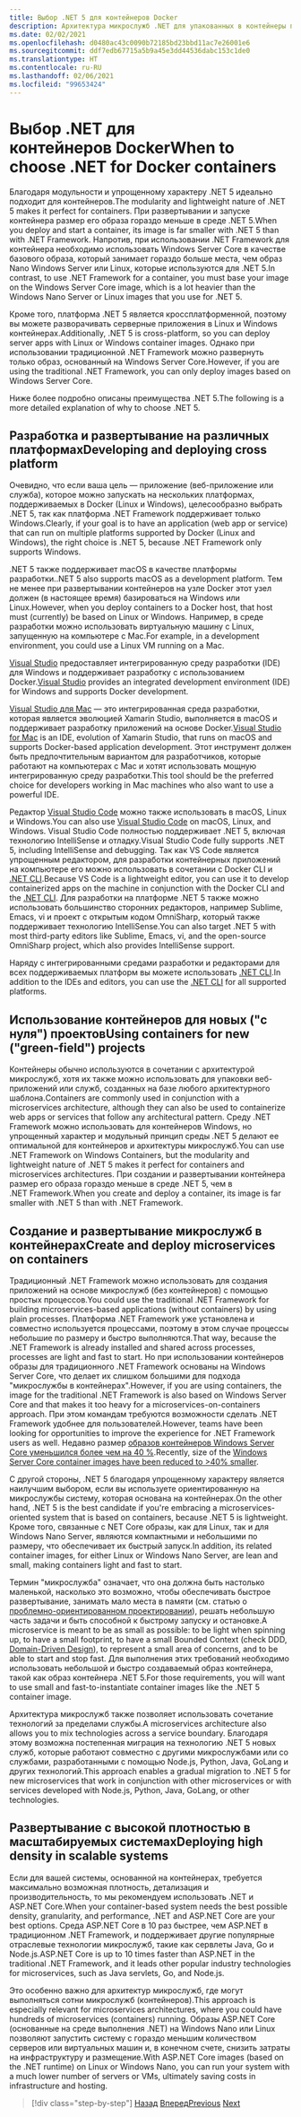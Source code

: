 ```yaml
---
title: Выбор .NET 5 для контейнеров Docker
description: Архитектура микрослужб .NET для упакованных в контейнеры приложений .NET | Выбор .NET для контейнеров Docker
ms.date: 02/02/2021
ms.openlocfilehash: d0480ac43c0090b72185bd23bbd11ac7e26001e6
ms.sourcegitcommit: ddf7edb67715a5b9a45e3dd44536dabc153c1de0
ms.translationtype: HT
ms.contentlocale: ru-RU
ms.lasthandoff: 02/06/2021
ms.locfileid: "99653424"
---
```

# <a name="when-to-choose-net-for-docker-containers"></a><span data-ttu-id="3e3bf-103">Выбор .NET для контейнеров Docker</span><span class="sxs-lookup"><span data-stu-id="3e3bf-103">When to choose .NET for Docker containers</span></span>

<span data-ttu-id="3e3bf-104">Благодаря модульности и упрощенному характеру .NET 5 идеально подходит для контейнеров.</span><span class="sxs-lookup"><span data-stu-id="3e3bf-104">The modularity and lightweight nature of .NET 5 makes it perfect for containers.</span></span> <span data-ttu-id="3e3bf-105">При развертывании и запуске контейнера размер его образа гораздо меньше в среде .NET 5.</span><span class="sxs-lookup"><span data-stu-id="3e3bf-105">When you deploy and start a container, its image is far smaller with .NET 5 than with .NET Framework.</span></span> <span data-ttu-id="3e3bf-106">Напротив, при использовании .NET Framework для контейнера необходимо использовать Windows Server Core в качестве базового образа, который занимает гораздо больше места, чем образ Nano Windows Server или Linux, которые используются для .NET 5.</span><span class="sxs-lookup"><span data-stu-id="3e3bf-106">In contrast, to use .NET Framework for a container, you must base your image on the Windows Server Core image, which is a lot heavier than the Windows Nano Server or Linux images that you use for .NET 5.</span></span>

<span data-ttu-id="3e3bf-107">Кроме того, платформа .NET 5 является кроссплатформенной, поэтому вы можете разворачивать серверные приложения в Linux и Windows контейнерах.</span><span class="sxs-lookup"><span data-stu-id="3e3bf-107">Additionally, .NET 5 is cross-platform, so you can deploy server apps with Linux or Windows container images.</span></span> <span data-ttu-id="3e3bf-108">Однако при использовании традиционной .NET Framework можно развернуть только образ, основанный на Windows Server Core.</span><span class="sxs-lookup"><span data-stu-id="3e3bf-108">However, if you are using the traditional .NET Framework, you can only deploy images based on Windows Server Core.</span></span>

<span data-ttu-id="3e3bf-109">Ниже более подробно описаны преимущества .NET 5.</span><span class="sxs-lookup"><span data-stu-id="3e3bf-109">The following is a more detailed explanation of why to choose .NET 5.</span></span>

## <a name="developing-and-deploying-cross-platform"></a><span data-ttu-id="3e3bf-110">Разработка и развертывание на различных платформах</span><span class="sxs-lookup"><span data-stu-id="3e3bf-110">Developing and deploying cross platform</span></span>

<span data-ttu-id="3e3bf-111">Очевидно, что если ваша цель — приложение (веб-приложение или служба), которое можно запускать на нескольких платформах, поддерживаемых в Docker (Linux и Windows), целесообразно выбрать .NET 5, так как платформа .NET Framework поддерживает только Windows.</span><span class="sxs-lookup"><span data-stu-id="3e3bf-111">Clearly, if your goal is to have an application (web app or service) that can run on multiple platforms supported by Docker (Linux and Windows), the right choice is .NET 5, because .NET Framework only supports Windows.</span></span>

<span data-ttu-id="3e3bf-112">.NET 5 также поддерживает macOS в качестве платформы разработки.</span><span class="sxs-lookup"><span data-stu-id="3e3bf-112">.NET 5 also supports macOS as a development platform.</span></span> <span data-ttu-id="3e3bf-113">Тем не менее при развертывании контейнеров на узле Docker этот узел должен (в настоящее время) базироваться на Windows или Linux.</span><span class="sxs-lookup"><span data-stu-id="3e3bf-113">However, when you deploy containers to a Docker host, that host must (currently) be based on Linux or Windows.</span></span> <span data-ttu-id="3e3bf-114">Например, в среде разработки можно использовать виртуальную машину с Linux, запущенную на компьютере с Mac.</span><span class="sxs-lookup"><span data-stu-id="3e3bf-114">For example, in a development environment, you could use a Linux VM running on a Mac.</span></span>

<span data-ttu-id="3e3bf-115">[Visual Studio](https://www.visualstudio.com/vs/) предоставляет интегрированную среду разработки (IDE) для Windows и поддерживает разработку с использованием Docker.</span><span class="sxs-lookup"><span data-stu-id="3e3bf-115">[Visual Studio](https://www.visualstudio.com/vs/) provides an integrated development environment (IDE) for Windows and supports Docker development.</span></span>

<span data-ttu-id="3e3bf-116">[Visual Studio для Mac](https://www.visualstudio.com/vs/visual-studio-mac/) — это интегрированная среда разработки, которая является эволюцией Xamarin Studio, выполняется в macOS и поддерживает разработку приложений на основе Docker.</span><span class="sxs-lookup"><span data-stu-id="3e3bf-116">[Visual Studio for Mac](https://www.visualstudio.com/vs/visual-studio-mac/) is an IDE, evolution of Xamarin Studio, that runs on macOS and supports Docker-based application development.</span></span> <span data-ttu-id="3e3bf-117">Этот инструмент должен быть предпочтительным вариантом для разработчиков, которые работают на компьютерах с Mac и хотят использовать мощную интегрированную среду разработки.</span><span class="sxs-lookup"><span data-stu-id="3e3bf-117">This tool should be the preferred choice for developers working in Mac machines who also want to use a powerful IDE.</span></span>

<span data-ttu-id="3e3bf-118">Редактор [Visual Studio Code](https://code.visualstudio.com/) можно также использовать в macOS, Linux и Windows.</span><span class="sxs-lookup"><span data-stu-id="3e3bf-118">You can also use [Visual Studio Code](https://code.visualstudio.com/) on macOS, Linux, and Windows.</span></span> <span data-ttu-id="3e3bf-119">Visual Studio Code полностью поддерживает .NET 5, включая технологию IntelliSense и отладку.</span><span class="sxs-lookup"><span data-stu-id="3e3bf-119">Visual Studio Code fully supports .NET 5, including IntelliSense and debugging.</span></span> <span data-ttu-id="3e3bf-120">Так как VS Code является упрощенным редактором, для разработки контейнерных приложений на компьютере его можно использовать в сочетании с Docker CLI и [.NET CLI](../../../core/tools/index.md).</span><span class="sxs-lookup"><span data-stu-id="3e3bf-120">Because VS Code is a lightweight editor, you can use it to develop containerized apps on the machine in conjunction with the Docker CLI and the [.NET CLI](../../../core/tools/index.md).</span></span> <span data-ttu-id="3e3bf-121">Для разработки на платформе .NET 5 также можно использовать большинство сторонних редакторов, например Sublime, Emacs, vi и проект с открытым кодом OmniSharp, который также поддерживает технологию IntelliSense.</span><span class="sxs-lookup"><span data-stu-id="3e3bf-121">You can also target .NET 5 with most third-party editors like Sublime, Emacs, vi, and the open-source OmniSharp project, which also provides IntelliSense support.</span></span>

<span data-ttu-id="3e3bf-122">Наряду с интегрированными средами разработки и редакторами для всех поддерживаемых платформ вы можете использовать [.NET CLI](../../../core/tools/index.md).</span><span class="sxs-lookup"><span data-stu-id="3e3bf-122">In addition to the IDEs and editors, you can use the [.NET CLI](../../../core/tools/index.md) for all supported platforms.</span></span>

## <a name="using-containers-for-new-green-field-projects"></a><span data-ttu-id="3e3bf-123">Использование контейнеров для новых ("с нуля") проектов</span><span class="sxs-lookup"><span data-stu-id="3e3bf-123">Using containers for new ("green-field") projects</span></span>

<span data-ttu-id="3e3bf-124">Контейнеры обычно используются в сочетании с архитектурой микрослужб, хотя их также можно использовать для упаковки веб-приложений или служб, созданных на базе любого архитектурного шаблона.</span><span class="sxs-lookup"><span data-stu-id="3e3bf-124">Containers are commonly used in conjunction with a microservices architecture, although they can also be used to containerize web apps or services that follow any architectural pattern.</span></span> <span data-ttu-id="3e3bf-125">Среду .NET Framework можно использовать для контейнеров Windows, но упрощенный характер и модульный принцип среды .NET 5 делают ее оптимальной для контейнеров и архитектуры микрослужб.</span><span class="sxs-lookup"><span data-stu-id="3e3bf-125">You can use .NET Framework on Windows Containers, but the modularity and lightweight nature of .NET 5 makes it perfect for containers and microservices architectures.</span></span> <span data-ttu-id="3e3bf-126">При создании и развертывании контейнера размер его образа гораздо меньше в среде .NET 5, чем в .NET Framework.</span><span class="sxs-lookup"><span data-stu-id="3e3bf-126">When you create and deploy a container, its image is far smaller with .NET 5 than with .NET Framework.</span></span>

## <a name="create-and-deploy-microservices-on-containers"></a><span data-ttu-id="3e3bf-127">Создание и развертывание микрослужб в контейнерах</span><span class="sxs-lookup"><span data-stu-id="3e3bf-127">Create and deploy microservices on containers</span></span>

<span data-ttu-id="3e3bf-128">Традиционный .NET Framework можно использовать для создания приложений на основе микрослужб (без контейнеров) с помощью простых процессов.</span><span class="sxs-lookup"><span data-stu-id="3e3bf-128">You could use the traditional .NET Framework for building microservices-based applications (without containers) by using plain processes.</span></span> <span data-ttu-id="3e3bf-129">Платформа .NET Framework уже установлена и совместно используется процессами, поэтому в этом случае процессы небольшие по размеру и быстро выполняются.</span><span class="sxs-lookup"><span data-stu-id="3e3bf-129">That way, because the .NET Framework is already installed and shared across processes, processes are light and fast to start.</span></span> <span data-ttu-id="3e3bf-130">Но при использовании контейнеров образы для традиционного .NET Framework основаны на Windows Server Core, что делает их слишком большими для подхода "микрослужбы в контейнерах".</span><span class="sxs-lookup"><span data-stu-id="3e3bf-130">However, if you are using containers, the image for the traditional .NET Framework is also based on Windows Server Core and that makes it too heavy for a microservices-on-containers approach.</span></span> <span data-ttu-id="3e3bf-131">При этом командам требуются возможности сделать .NET Framework удобнее для пользователей.</span><span class="sxs-lookup"><span data-stu-id="3e3bf-131">However, teams have been looking for opportunities to improve the experience for .NET Framework users as well.</span></span> <span data-ttu-id="3e3bf-132">Недавно размер [образов контейнеров Windows Server Core уменьшился более чем на 40 %](https://devblogs.microsoft.com/dotnet/we-made-windows-server-core-container-images-40-smaller).</span><span class="sxs-lookup"><span data-stu-id="3e3bf-132">Recently, size of the [Windows Server Core container images have been reduced to >40% smaller](https://devblogs.microsoft.com/dotnet/we-made-windows-server-core-container-images-40-smaller).</span></span>

<span data-ttu-id="3e3bf-133">С другой стороны, .NET 5 благодаря упрощенному характеру является наилучшим выбором, если вы используете ориентированную на микрослужбы систему, которая основана на контейнерах.</span><span class="sxs-lookup"><span data-stu-id="3e3bf-133">On the other hand, .NET 5 is the best candidate if you're embracing a microservices-oriented system that is based on containers, because .NET 5 is lightweight.</span></span> <span data-ttu-id="3e3bf-134">Кроме того, связанные с NET Core образы, как для Linux, так и для Windows Nano Server, являются компактными и небольшими по размеру, что обеспечивает их быстрый запуск.</span><span class="sxs-lookup"><span data-stu-id="3e3bf-134">In addition, its related container images, for either Linux or Windows Nano Server, are lean and small, making containers light and fast to start.</span></span>

<span data-ttu-id="3e3bf-135">Термин "микрослужба" означает, что она должна быть настолько маленькой, насколько это возможно, чтобы обеспечивать быстрое развертывание, занимать мало места в памяти (см. статью о [проблемно-ориентированном проектировании](https://en.wikipedia.org/wiki/Domain-driven_design)), решать небольшую часть задачи и быть способной к быстрому запуску и остановке.</span><span class="sxs-lookup"><span data-stu-id="3e3bf-135">A microservice is meant to be as small as possible: to be light when spinning up, to have a small footprint, to have a small Bounded Context (check DDD, [Domain-Driven Design](https://en.wikipedia.org/wiki/Domain-driven_design)), to represent a small area of concerns, and to be able to start and stop fast.</span></span> <span data-ttu-id="3e3bf-136">Для выполнения этих требований необходимо использовать небольшой и быстро создаваемый образ контейнера, такой как образ контейнера .NET 5.</span><span class="sxs-lookup"><span data-stu-id="3e3bf-136">For those requirements, you will want to use small and fast-to-instantiate container images like the .NET 5 container image.</span></span>

<span data-ttu-id="3e3bf-137">Архитектура микрослужб также позволяет использовать сочетание технологий за пределами службы.</span><span class="sxs-lookup"><span data-stu-id="3e3bf-137">A microservices architecture also allows you to mix technologies across a service boundary.</span></span> <span data-ttu-id="3e3bf-138">Благодаря этому возможна постепенная миграция на технологию .NET 5 новых служб, которые работают совместно с другими микрослужбами или со службами, разработанными с помощью Node.js, Python, Java, GoLang и других технологий.</span><span class="sxs-lookup"><span data-stu-id="3e3bf-138">This approach enables a gradual migration to .NET 5 for new microservices that work in conjunction with other microservices or with services developed with Node.js, Python, Java, GoLang, or other technologies.</span></span>

## <a name="deploying-high-density-in-scalable-systems"></a><span data-ttu-id="3e3bf-139">Развертывание с высокой плотностью в масштабируемых системах</span><span class="sxs-lookup"><span data-stu-id="3e3bf-139">Deploying high density in scalable systems</span></span>

<span data-ttu-id="3e3bf-140">Если для вашей системы, основанной на контейнерах, требуется максимально возможная плотность, детализация и производительность, то мы рекомендуем использовать .NET и ASP.NET Core.</span><span class="sxs-lookup"><span data-stu-id="3e3bf-140">When your container-based system needs the best possible density, granularity, and performance, .NET and ASP.NET Core are your best options.</span></span> <span data-ttu-id="3e3bf-141">Среда ASP.NET Core в 10 раз быстрее, чем ASP.NET в традиционном .NET Framework, и поддерживает другие популярные отраслевые технологии микрослужб, такие как сервлеты Java, Go и Node.js.</span><span class="sxs-lookup"><span data-stu-id="3e3bf-141">ASP.NET Core is up to 10 times faster than ASP.NET in the traditional .NET Framework, and it leads other popular industry technologies for microservices, such as Java servlets, Go, and Node.js.</span></span>

<span data-ttu-id="3e3bf-142">Это особенно важно для архитектур микрослужб, где могут выполняться сотни микрослужб (контейнеров).</span><span class="sxs-lookup"><span data-stu-id="3e3bf-142">This approach is especially relevant for microservices architectures, where you could have hundreds of microservices (containers) running.</span></span> <span data-ttu-id="3e3bf-143">Образы ASP.NET Core (основанные на среде выполнения .NET) на Windows Nano или Linux позволяют запустить систему с гораздо меньшим количеством серверов или виртуальных машин и, в конечном счете, снизить затраты на инфраструктуру и размещение.</span><span class="sxs-lookup"><span data-stu-id="3e3bf-143">With ASP.NET Core images (based on the .NET runtime) on Linux or Windows Nano, you can run your system with a much lower number of servers or VMs, ultimately saving costs in infrastructure and hosting.</span></span>

>[!div class="step-by-step"]
><span data-ttu-id="3e3bf-144">[Назад](general-guidance.md)
>[Вперед](net-framework-container-scenarios.md)</span><span class="sxs-lookup"><span data-stu-id="3e3bf-144">[Previous](general-guidance.md)
[Next](net-framework-container-scenarios.md)</span></span>
